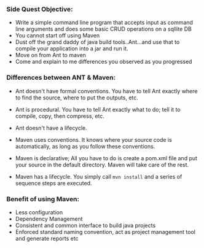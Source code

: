 ### **Side Quest Objective:**
- Write a simple command line program that accepts input as command line arguments and does some basic CRUD operations on a sqllite DB
- You cannot start off using Maven
- Dust off the grand daddy of java build tools..Ant...and use that to compile your application into a jar and run it.
- Move on from Ant to maven
- Come and explain to me differences you observed as you progressed

### **Differences between ANT & Maven:**
- Ant doesn't have formal conventions. You have to tell Ant exactly where to find the source, where to put the outputs, etc.
- Ant is procedural. You have to tell Ant exactly what to do; tell it to compile, copy, then compress, etc.
- Ant doesn't have a lifecycle.

- Maven uses conventions. It knows where your source code is automatically, as long as you follow these conventions.
- Maven is declarative; All you have to do is create a pom.xml file and put your source in the default directory. Maven will take care of the rest.
- Maven has a lifecycle. You simply call `mvn install` and a series of sequence steps are executed.

### **Benefit of using Maven:**
- Less configuration
- Dependency Management
- Consistent and common interface to build java projects
- Enforced standard naming convention, act as project management tool and generate reports etc